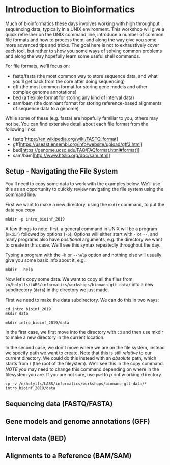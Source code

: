 Introduction to Bioinformatics
=========================

Much of bioinformatics these days involves working with high throughput sequencing data, typically in a UNIX environment. This workshop will give a quick refresher on the UNIX command line, introduce a number of common file formats and how to process them, and along the way give you some more advanced tips and tricks. The goal here is not to exhaustively cover each tool, but rather to show you some ways of solving common problems and along the way hopefully learn some useful shell commands.

For file formats, we’ll focus on:
 * fastq/fasta (the most common way to store sequence data, and what you’ll get back from the core after doing sequencing)
 * gff (the most common format for storing gene models and other complex genome annotations)
 * bed (a flexible format for storing any kind of interval data)
 * sam/bam (the dominant format for storing reference-based alignments of sequence data to a genome)

While some of these (e.g. fasta) are hopefully familiar to you, others may not be. You can find extensive detail about each file format from the following links:
 * fastq[https://en.wikipedia.org/wiki/FASTQ_format]
 * gff[https://useast.ensembl.org/info/website/upload/gff3.html]
 * bed[https://genome.ucsc.edu/FAQ/FAQformat.html#format1]
 * sam/bam[http://www.htslib.org/doc/sam.html]

Setup - Navigating the File System
----------

You'll need to copy some data to work with the examples below. We'll use this as an opportunity to quickly review navigating the file system using the command line.

First we want to make a new directory, using the `mkdir` command, to put the data you copy

```
mkdir -p intro_bioinf_2019
```

A few things to note: first, a general command in UNIX will be a program (`mkdir`) followed by options (`-p`). Options will either start with `-` or `--`, and many programs also have *positional* arguments, e.g. the directory we want to create in this case. We'll see this syntax repeatedly throughout the day.

Typing a program with the `-h` or `--help` option and nothing else will usually give you some basic info about it, e.g.:

```
mkdir --help
```

Now let's copy some data. We want to copy all the files from `/n/holylfs/LABS/informatics/workshops/bionano-gtt-data/` into a new subdirectory (`data`) in the directory we just made.

First we need to make the data subdirectory. We can do this in two ways:

```
cd intro_bioinf_2019
mkdir data
```

```
mkdir intro_bioinf_2019/data
```

In the first case, we first move into the directory with `cd` and then use mkdir to make a new directory in the current location.

In the second case, we don't move where we are on the file system, instead we specify path we want to create. Note that this is still *relative* to our current directory. We could do this instead with an *absolute* path, which starts from / (the root of the fileystem). We'll see this in the copy command. *NOTE* you may need to change this command depending on where in the filesystem you are. If you are not sure, use `pwd` to *p* rint *w* orking *d* irectory.

```
cp -v /n/holylfs/LABS/informatics/workshops/bionano-gtt-data/* intro_bioinf_2019/data
```

Sequencing data (FASTQ/FASTA)
--------


Gene models and genome annotations (GFF)
--------


Interval data (BED)
--------


Alignments to a Reference (BAM/SAM)
----------------
